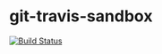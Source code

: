 git-travis-sandbox
==================

[![Build Status](https://travis-ci.org/tsuyoshiwada/git-travis-sandbox.svg?branch=master)](https://travis-ci.org/tsuyoshiwada/git-travis-sandbox)
